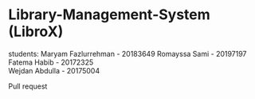 # Library-Management-System (LibroX)
students:
Maryam Fazlurrehman - 20183649
Romayssa Sami - 20197197
Fatema Habib - 20172325  
Wejdan Abdulla - 20175004

Pull request 
